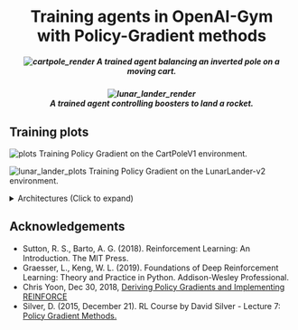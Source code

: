 ## 
# <div align="center">Training agents in OpenAI-Gym <br/> with Policy-Gradient methods </div>
##### <div align="center">![cartpole_render](https://user-images.githubusercontent.com/89709351/188269475-96a79bd7-c6a4-4c04-a21f-2a482cea0c0a.gif) A trained agent balancing an inverted pole on a moving cart.
</div>

##### <div align="center">![lunar_lander_render](https://user-images.githubusercontent.com/89709351/188278770-d96f3b50-c34b-41da-b7e5-7931102cc23d.gif) <br/>A trained agent controlling boosters to land a rocket.
</div>


## Training plots

![plots](https://user-images.githubusercontent.com/89709351/188269857-ca24e1e0-4b1a-49df-a2f8-61d2235178e0.png) Training Policy Gradient on the CartPoleV1 environment.

![lunar_lander_plots](https://user-images.githubusercontent.com/89709351/188278759-217c8906-a414-47e3-aa47-77dbe6bef9e8.png) Training Policy Gradient on the LunarLander-v2 environment.

<details>
  <summary>Architectures (Click to expand)</summary>
  
 - [ReinforceAgent](https://github.com/till2/PolicyGradient-REINFORCE/blob/main/agent.py) (without baseline)
 
</details>




## Acknowledgements

 - Sutton, R. S., Barto, A. G. (2018). Reinforcement Learning: An Introduction. The MIT Press. <br/>
 - Graesser, L., Keng, W. L. (2019). Foundations of Deep Reinforcement Learning: Theory and Practice in Python. Addison-Wesley Professional. <br/>
 - Chris Yoon, Dec 30, 2018, [Deriving Policy Gradients and Implementing REINFORCE](https://medium.com/@thechrisyoon/deriving-policy-gradients-and-implementing-reinforce-f887949bd63) <br/>
 - Silver, D. (2015, December 21). RL Course by David Silver - Lecture 7: [Policy Gradient Methods.](https://www.youtube.com/watch?v=KHZVXao4qXs) <br/>
